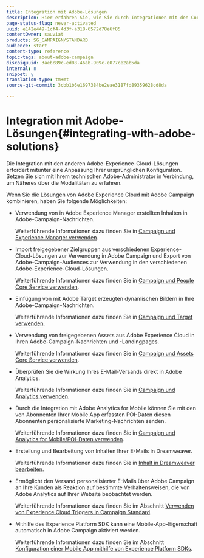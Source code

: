```yaml
---
title: Integration mit Adobe-Lösungen
description: Hier erfahren Sie, wie Sie durch Integrationen mit den Core Services und Lösungen von Adobe Experience Cloud, wie etwa mit Adobe Analytics und Experience Manager, Ihre Adobe-Campaign-Strategie dank umfassender Einblicke und bequemer Inhaltsverwaltung verbessern können.
page-status-flag: never-activated
uuid: e142e449-1cf4-4d3f-a318-6572d78e6f85
contentOwner: sauviat
products: SG_CAMPAIGN/STANDARD
audience: start
content-type: reference
topic-tags: about-adobe-campaign
discoiquuid: 3aebc89c-ed08-46ab-909c-e077ce2ab5da
internal: n
snippet: y
translation-type: tm+mt
source-git-commit: 3cbb1b6e1697384be2eae3187fd89359628cd8da

---
```



# Integration mit Adobe-Lösungen{#integrating-with-adobe-solutions}

Die Integration mit den anderen Adobe-Experience-Cloud-Lösungen erfordert mitunter eine Anpassung Ihrer ursprünglichen Konfiguration. Setzen Sie sich mit Ihrem technischen Adobe-Administrator in Verbindung, um Näheres über die Modalitäten zu erfahren.

Wenn Sie die Lösungen von Adobe Experience Cloud mit Adobe Campaign kombinieren, haben Sie folgende Möglichkeiten:

* Verwendung von in Adobe Experience Manager erstellten Inhalten in Adobe-Campaign-Nachrichten.

   Weiterführende Informationen dazu finden Sie in [Campaign und Experience Manager verwenden](../../integrating/using/integrating-with-experience-manager.md).

* Import freigegebener Zielgruppen aus verschiedenen Experience-Cloud-Lösungen zur Verwendung in Adobe Campaign und Export von Adobe-Campaign-Audiences zur Verwendung in den verschiedenen Adobe-Experience-Cloud-Lösungen.

   Weiterführende Informationen dazu finden Sie in [Campaign und People Core Service verwenden](../../integrating/using/about-campaign-audience-manager-or-people-core-service-integration.md).

* Einfügung von mit Adobe Target erzeugten dynamischen Bildern in Ihre Adobe-Campaign-Nachrichten.

   Weiterführende Informationen dazu finden Sie in [Campaign und Target verwenden](../../integrating/using/about-campaign-target-integration.md).

* Verwendung von freigegebenen Assets aus Adobe Experience Cloud in Ihren Adobe-Campaign-Nachrichten und -Landingpages.

   Weiterführende Informationen dazu finden Sie in [Campaign und Assets Core Service verwenden](../../integrating/using/working-with-campaign-and-assets-core-service.md).

* Überprüfen Sie die Wirkung Ihres E-Mail-Versands direkt in Adobe Analytics.

   Weiterführende Informationen dazu finden Sie in [Campaign und Analytics verwenden](../../integrating/using/about-campaign-analytics-integration.md).

* Durch die Integration mit Adobe Analytics for Mobile können Sie mit den von Abonnenten Ihrer Mobile App erfassten POI-Daten diesen Abonnenten personalisierte Marketing-Nachrichten senden.

   Weiterführende Informationen dazu finden Sie in [Campaign und Analytics for Mobile/POI-Daten verwenden](../../integrating/using/about-campaign-points-of-interest-data-integration.md).

* Erstellung und Bearbeitung von Inhalten Ihrer E-Mails in Dreamweaver.

   Weiterführende Informationen dazu finden Sie in [Inhalt in Dreamweaver bearbeiten](../../designing/using/using-integrations.md#editing-content-in-dreamweaver).

* Ermöglicht den Versand personalisierter E-Mails über Adobe Campaign an Ihre Kunden als Reaktion auf bestimmte Verhaltensweisen, die von Adobe Analytics auf Ihrer Website beobachtet werden.

   Weiterführende Informationen dazu finden Sie im Abschnitt [Verwenden von Experience Cloud Triggers in Campaign Standard](../../integrating/using/about-adobe-experience-cloud-triggers.md).

* Mithilfe des Experience Platform SDK kann eine Mobile-App-Eigenschaft automatisch in Adobe Campaign aktiviert werden.

   Weiterführende Informationen dazu finden Sie im Abschnitt [Konfiguration einer Mobile App mithilfe von Experience Platform SDKs](https://helpx.adobe.com/campaign/kb/configuring-app-sdk.html).

